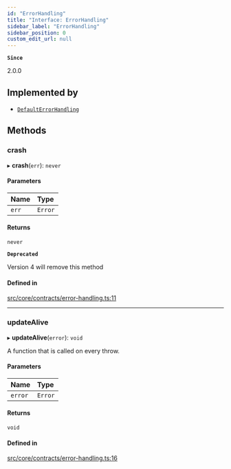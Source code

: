 ```yaml
---
id: "ErrorHandling"
title: "Interface: ErrorHandling"
sidebar_label: "ErrorHandling"
sidebar_position: 0
custom_edit_url: null
---
```


**`Since`**

2.0.0

## Implemented by

- [`DefaultErrorHandling`](../classes/DefaultErrorHandling.md)

## Methods

### crash

▸ **crash**(`err`): `never`

#### Parameters

| Name | Type |
| :------ | :------ |
| `err` | `Error` |

#### Returns

`never`

**`Deprecated`**

Version 4 will remove this method

#### Defined in

[src/core/contracts/error-handling.ts:11](https://github.com/sern-handler/handler/blob/9d5c6c7/src/core/contracts/error-handling.ts#L11)

___

### updateAlive

▸ **updateAlive**(`error`): `void`

A function that is called on every throw.

#### Parameters

| Name | Type |
| :------ | :------ |
| `error` | `Error` |

#### Returns

`void`

#### Defined in

[src/core/contracts/error-handling.ts:16](https://github.com/sern-handler/handler/blob/9d5c6c7/src/core/contracts/error-handling.ts#L16)
